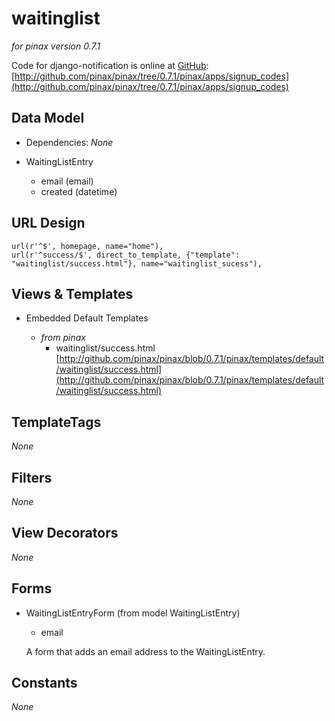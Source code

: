 waitinglist
===========

_for pinax version 0.7.1_

Code for django-notification is online at [GitHub](http://github.com): [http://github.com/pinax/pinax/tree/0.7.1/pinax/apps/signup_codes](http://github.com/pinax/pinax/tree/0.7.1/pinax/apps/signup_codes)

Data Model
----------

* Dependencies: _None_
	
* WaitingListEntry

	* email (email)
	* created (datetime)
	
URL Design
----------

	url(r'^$', homepage, name="home"),
    url(r'^success/$', direct_to_template, {"template": "waitinglist/success.html"}, name="waitinglist_sucess"),

Views & Templates
-----------------

* Embedded Default Templates

	* _from pinax_
		* waitinglist/success.html [http://github.com/pinax/pinax/blob/0.7.1/pinax/templates/default/waitinglist/success.html](http://github.com/pinax/pinax/blob/0.7.1/pinax/templates/default/waitinglist/success.html)
	
TemplateTags
------------

_None_

Filters
-------

_None_

View Decorators
---------------

_None_

Forms
-----

* WaitingListEntryForm (from model WaitingListEntry)
	* email

	A form that adds an email address to the WaitingListEntry.

Constants
---------

_None_

